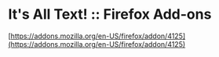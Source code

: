 <!--
id: 438570
link: http://tumblr.atmos.org/post/438570/its-all-text-firefox-add-ons
slug: its-all-text-firefox-add-ons
date: Thu Mar 29 2007 13:46:00 GMT-0700 (PDT)
publish: 2007-03-029
tags: 
title: It's All Text! :: Firefox Add-ons
-->


It's All Text! :: Firefox Add-ons
=================================

[https://addons.mozilla.org/en-US/firefox/addon/4125](https://addons.mozilla.org/en-US/firefox/addon/4125)

